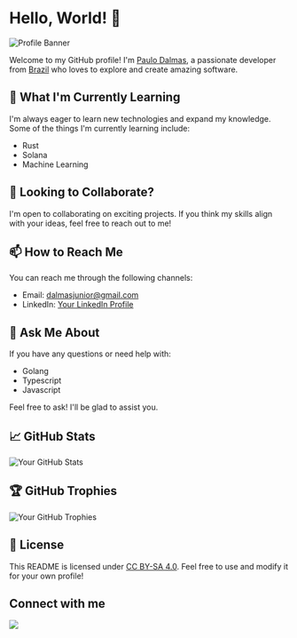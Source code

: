 # Hello, World! 👋

![Profile Banner](https://example.com/your-banner-image.png) <!-- Replace with a link to your profile banner image -->

Welcome to my GitHub profile! I'm [Paulo Dalmas](https://github.com/dalmasjunior), a passionate developer from [Brazil](https://maps.google.com/?q=Brazil) who loves to explore and create amazing software.


## 🌱 What I'm Currently Learning

I'm always eager to learn new technologies and expand my knowledge. Some of the things I'm currently learning include:

- Rust
- Solana
- Machine Learning

## 👯 Looking to Collaborate?

I'm open to collaborating on exciting projects. If you think my skills align with your ideas, feel free to reach out to me!

## 📫 How to Reach Me

You can reach me through the following channels:

- Email: dalmasjunior@gmail.com
- LinkedIn: [Your LinkedIn Profile](https://www.linkedin.com/in/paulodalmas/)

## 💬 Ask Me About

If you have any questions or need help with:

- Golang
- Typescript
- Javascript

Feel free to ask! I'll be glad to assist you.

## 📈 GitHub Stats

![Your GitHub Stats](https://github-readme-stats.vercel.app/api?username=dalmasjunior&show_icons=true&hide=prs&hide_title=true)

## 🏆 GitHub Trophies

![Your GitHub Trophies](https://github-profile-trophy.vercel.app/?username=dalmasjunior)


## 📝 License

This README is licensed under [CC BY-SA 4.0](https://creativecommons.org/licenses/by-sa/4.0/). Feel free to use and modify it for your own profile!



## Connect with me

<!-- <a href="https://blog.kostic.dev"><img src="https://img.shields.io/badge/blog.kostic.dev-3423A6?style=flat&logo=Google-Chrome&logoColor=white"/></a> -->
<a href="https://www.linkedin.com/in/paulodalmas/"><img src="https://img.shields.io/badge/-paulodalmas-0077B5?style=flat&logo=Linkedin&logoColor=black"/></a>
</p>
